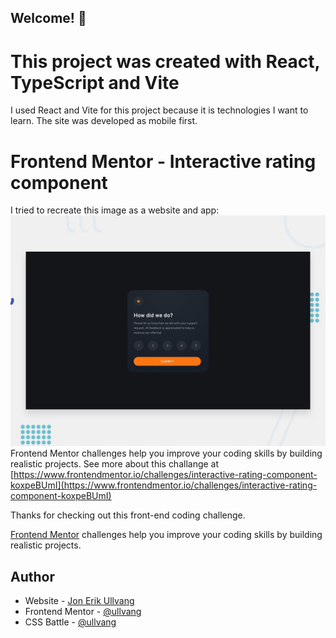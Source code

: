 ## Welcome! 👋

# This project was created with React, TypeScript and Vite

I used React and Vite for this project because it is technologies I want to learn.
The site was developed as mobile first.

# Frontend Mentor - Interactive rating component

I tried to recreate this image as a website and app:
![Design preview for the Interactive rating component coding challenge](./design/desktop-preview.jpg)
Frontend Mentor challenges help you improve your coding skills by building realistic projects.
See more about this challange at [https://www.frontendmentor.io/challenges/interactive-rating-component-koxpeBUmI](https://www.frontendmentor.io/challenges/interactive-rating-component-koxpeBUmI)

Thanks for checking out this front-end coding challenge.

[Frontend Mentor](https://www.frontendmentor.io) challenges help you improve your coding skills by building realistic projects.

## Author

- Website - [Jon Erik Ullvang](https://jonerikullvang.no)
- Frontend Mentor - [@ullvang](https://www.frontendmentor.io/profile/ullvang)
- CSS Battle - [@ullvang](https://cssbattle.dev/player/ullvang)
